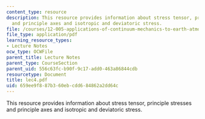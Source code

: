```yaml
---
content_type: resource
description: This resource provides information about stress tensor, principle stresses
  and principle axes and isotropic and deviatoric stress.
file: /courses/12-005-applications-of-continuum-mechanics-to-earth-atmospheric-and-planetary-sciences-spring-2006/659ee9f887b360ebcdd684862a2dd64c_lec4.pdf
file_type: application/pdf
learning_resource_types:
- Lecture Notes
ocw_type: OCWFile
parent_title: Lecture Notes
parent_type: CourseSection
parent_uid: 556c63fc-b90f-9c17-add0-463a86844cdb
resourcetype: Document
title: lec4.pdf
uid: 659ee9f8-87b3-60eb-cdd6-84862a2dd64c
---
```

This resource provides information about stress tensor, principle stresses and principle axes and isotropic and deviatoric stress.

